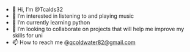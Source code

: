 - 👋 Hi, I’m @Tcalds32
- 👀 I’m interested in listening to and playing music 
- 🌱 I’m currently learning python
- 💞️ I’m looking to collaborate on projects that will help me improve my skills for uni
- 📫 How to reach me @qcoldwater82@gmail.com

<!---
Tcalds32/Tcalds32 is a ✨ special ✨ repository because its `README.md` (this file) appears on your GitHub profile.
You can click the Preview link to take a look at your changes.
--->
